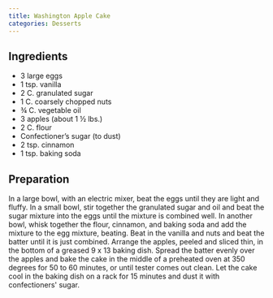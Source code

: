 ```yaml
---
title: Washington Apple Cake
categories: Desserts
---
```


## Ingredients

- 3 large eggs
- 1 tsp. vanilla
- 2 C. granulated sugar
- 1 C. coarsely chopped nuts
- ¾ C. vegetable oil
- 3 apples (about 1 ½ lbs.)
- 2 C. flour
- Confectioner’s sugar (to dust)
- 2 tsp. cinnamon
- 1 tsp. baking soda

## Preparation

In a large bowl, with an electric mixer, beat the eggs until they are light and fluffy.  In a small bowl, stir together the granulated sugar and oil and beat the sugar mixture into the eggs until the mixture is combined well.  In another bowl, whisk together the flour, cinnamon, and baking soda and add the mixture to the egg mixture, beating.  Beat in the vanilla and nuts and beat the batter until it is just combined.  Arrange the apples, peeled and sliced thin, in the bottom of a greased 9 x 13 baking dish.  Spread the batter evenly over the apples and bake the cake in the middle of a preheated oven at 350 degrees for 50 to 60 minutes, or until tester comes out clean.  Let the cake cool in the baking dish on a rack for 15 minutes and dust it with confectioners' sugar.


